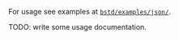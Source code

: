 For usage see examples at [`bstd/examples/json/`](https://github.com/benagin/bstd/tree/master/examples/json).

TODO: write some usage documentation.
